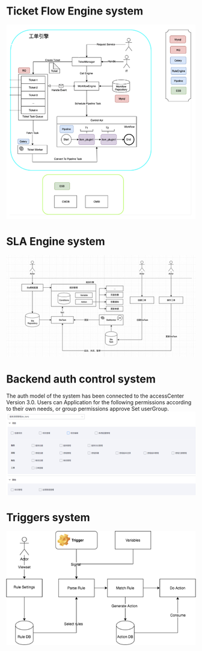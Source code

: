  # Ticket Flow Engine system 

 ![-w2020](../assets/wofkflow-engine.png) 

 # SLA Engine system 
 ![-w2020](../assets/sla-flow.png) 

 # Backend auth control system 
 The auth model of the system has been connected to the accessCenter Version 3.0. Users can Application for the following permissions according to their own needs, or group permissions approve Set userGroup. 
 ![auth group](../assets/permission_group.png) 

 # Triggers system 

 ![Triggers Structure](../assets/trigger-flow.png) 
